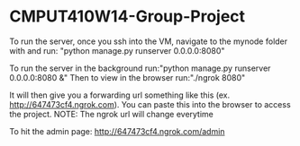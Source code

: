 CMPUT410W14-Group-Project
=========================
To run the server, once you ssh into the VM, navigate to the mynode folder with and run: "python manage.py runserver 0.0.0.0:8080"

To run the server in the background run:"python manage.py runserver 0.0.0.0:8080 &"
Then to view in the browser run:"./ngrok 8080" 

It will then give you a forwarding url something like this (ex. http://647473cf4.ngrok.com). You can paste this into the browser to access the project. NOTE: The ngrok url will change everytime

To hit the admin page: http://647473cf4.ngrok.com/admin


